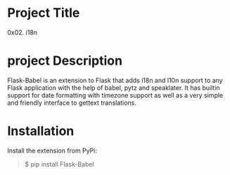 # Project Title

0x02. i18n

# project Description

Flask-Babel is an extension to Flask that adds i18n and l10n support to any Flask application with the help of babel, pytz and speaklater. It has builtin support for date formatting with timezone support as well as a very simple and friendly interface to gettext translations.


# Installation
Install the extension from PyPi:

> $ pip install Flask-Babel